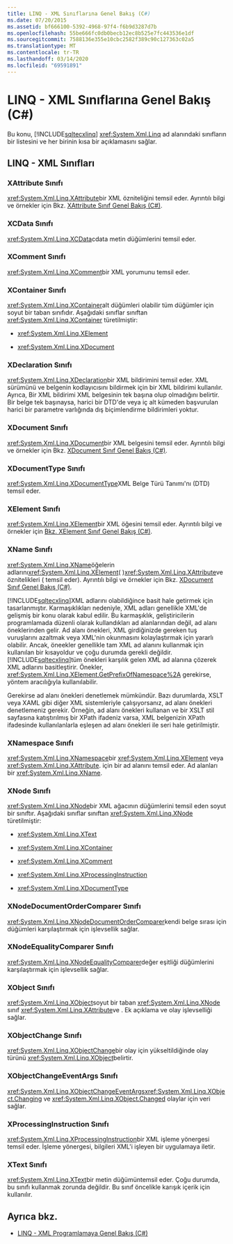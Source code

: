 ```yaml
---
title: LINQ - XML Sınıflarına Genel Bakış (C#)
ms.date: 07/20/2015
ms.assetid: bf666100-5392-4968-97f4-f6b9d3287d7b
ms.openlocfilehash: 55be666fc0db0becb12ec8b525e7fc443536e1df
ms.sourcegitcommit: 7588136e355e10cbc2582f389c90c127363c02a5
ms.translationtype: MT
ms.contentlocale: tr-TR
ms.lasthandoff: 03/14/2020
ms.locfileid: "69591891"
---
```

# <a name="linq-to-xml-classes-overview-c"></a>LINQ - XML Sınıflarına Genel Bakış (C#)
Bu konu, [!INCLUDE[sqltecxlinq](~/includes/sqltecxlinq-md.md)] <xref:System.Xml.Linq> ad alanındaki sınıfların bir listesini ve her birinin kısa bir açıklamasını sağlar.  
  
## <a name="linq-to-xml-classes"></a>LINQ - XML Sınıfları  
  
### <a name="xattribute-class"></a>XAttribute Sınıfı  
 <xref:System.Xml.Linq.XAttribute>bir XML özniteliğini temsil eder. Ayrıntılı bilgi ve örnekler için Bkz. [XAttribute Sınıf Genel Bakış (C#)](./xattribute-class-overview.md).  
  
### <a name="xcdata-class"></a>XCData Sınıfı  
 <xref:System.Xml.Linq.XCData>cdata metin düğümlerini temsil eder.  
  
### <a name="xcomment-class"></a>XComment Sınıfı  
 <xref:System.Xml.Linq.XComment>bir XML yorumunu temsil eder.  
  
### <a name="xcontainer-class"></a>XContainer Sınıfı  
 <xref:System.Xml.Linq.XContainer>alt düğümleri olabilir tüm düğümler için soyut bir taban sınıfıdır. Aşağıdaki sınıflar sınıftan <xref:System.Xml.Linq.XContainer> türetilmiştir:  
  
- <xref:System.Xml.Linq.XElement>  
  
- <xref:System.Xml.Linq.XDocument>  
  
### <a name="xdeclaration-class"></a>XDeclaration Sınıfı  
 <xref:System.Xml.Linq.XDeclaration>bir XML bildirimini temsil eder. XML sürümünü ve belgenin kodlayıcısını bildirmek için bir XML bildirimi kullanılır. Ayrıca, Bir XML bildirimi XML belgesinin tek başına olup olmadığını belirtir. Bir belge tek başınaysa, harici bir DTD'de veya iç alt kümeden başvurulan harici bir parametre varlığında dış biçimlendirme bildirimleri yoktur.  
  
### <a name="xdocument-class"></a>XDocument Sınıfı  
 <xref:System.Xml.Linq.XDocument>bir XML belgesini temsil eder. Ayrıntılı bilgi ve örnekler için Bkz. [XDocument Sınıf Genel Bakış (C#)](./xdocument-class-overview.md).  
  
### <a name="xdocumenttype-class"></a>XDocumentType Sınıfı  
 <xref:System.Xml.Linq.XDocumentType>XML Belge Türü Tanımı'nı (DTD) temsil eder.  
  
### <a name="xelement-class"></a>XElement Sınıfı  
 <xref:System.Xml.Linq.XElement>bir XML öğesini temsil eder. Ayrıntılı bilgi ve örnekler için [Bkz. XElement Sınıf Genel Bakış (C#)](./xelement-class-overview.md).  
  
### <a name="xname-class"></a>XName Sınıfı  
 <xref:System.Xml.Linq.XName>öğelerin adlarını<xref:System.Xml.Linq.XElement>( )<xref:System.Xml.Linq.XAttribute>ve öznitelikleri ( temsil eder). Ayrıntılı bilgi ve örnekler için Bkz. [XDocument Sınıf Genel Bakış (C#)](./xdocument-class-overview.md).  
  
 [!INCLUDE[sqltecxlinq](~/includes/sqltecxlinq-md.md)]XML adlarını olabildiğince basit hale getirmek için tasarlanmıştır. Karmaşıklıkları nedeniyle, XML adları genellikle XML'de gelişmiş bir konu olarak kabul edilir. Bu karmaşıklık, geliştiricilerin programlamada düzenli olarak kullandıkları ad alanlarından değil, ad alanı öneklerinden gelir. Ad alanı önekleri, XML girdiğinizde gereken tuş vuruşlarını azaltmak veya XML'nin okunmasını kolaylaştırmak için yararlı olabilir. Ancak, öneekler genellikle tam XML ad alanını kullanmak için kullanılan bir kısayoldur ve çoğu durumda gerekli değildir. [!INCLUDE[sqltecxlinq](~/includes/sqltecxlinq-md.md)]tüm önekleri karşılık gelen XML ad alanına çözerek XML adlarını basitleştirir. Önekler, <xref:System.Xml.Linq.XElement.GetPrefixOfNamespace%2A> gerekirse, yöntem aracılığıyla kullanılabilir.  
  
 Gerekirse ad alanı önekleri denetlemek mümkündür. Bazı durumlarda, XSLT veya XAML gibi diğer XML sistemleriyle çalışıyorsanız, ad alanı önekleri denetlemeniz gerekir. Örneğin, ad alanı önekleri kullanan ve bir XSLT stil sayfasına katıştırılmış bir XPath ifadeniz varsa, XML belgenizin XPath ifadesinde kullanılanlarla eşleşen ad alanı önekleri ile seri hale getirilmiştir.  
  
### <a name="xnamespace-class"></a>XNamespace Sınıfı  
 <xref:System.Xml.Linq.XNamespace>bir <xref:System.Xml.Linq.XElement> veya <xref:System.Xml.Linq.XAttribute>. için bir ad alanını temsil eder. Ad alanları bir <xref:System.Xml.Linq.XName>.  
  
### <a name="xnode-class"></a>XNode Sınıfı  
 <xref:System.Xml.Linq.XNode>bir XML ağacının düğümlerini temsil eden soyut bir sınıftır. Aşağıdaki sınıflar sınıftan <xref:System.Xml.Linq.XNode> türetilmiştir:  
  
- <xref:System.Xml.Linq.XText>  
  
- <xref:System.Xml.Linq.XContainer>  
  
- <xref:System.Xml.Linq.XComment>  
  
- <xref:System.Xml.Linq.XProcessingInstruction>  
  
- <xref:System.Xml.Linq.XDocumentType>  
  
### <a name="xnodedocumentordercomparer-class"></a>XNodeDocumentOrderComparer Sınıfı  
 <xref:System.Xml.Linq.XNodeDocumentOrderComparer>kendi belge sırası için düğümleri karşılaştırmak için işlevsellik sağlar.  
  
### <a name="xnodeequalitycomparer-class"></a>XNodeEqualityComparer Sınıfı  
 <xref:System.Xml.Linq.XNodeEqualityComparer>değer eşitliği düğümlerini karşılaştırmak için işlevsellik sağlar.  
  
### <a name="xobject-class"></a>XObject Sınıfı  
 <xref:System.Xml.Linq.XObject>soyut bir taban <xref:System.Xml.Linq.XNode> sınıf <xref:System.Xml.Linq.XAttribute>ve . Ek açıklama ve olay işlevselliği sağlar.  
  
### <a name="xobjectchange-class"></a>XObjectChange Sınıfı  
 <xref:System.Xml.Linq.XObjectChange>bir olay için yükseltildiğinde olay türünü <xref:System.Xml.Linq.XObject>belirtir.  
  
### <a name="xobjectchangeeventargs-class"></a>XObjectChangeEventArgs Sınıfı  
 <xref:System.Xml.Linq.XObjectChangeEventArgs><xref:System.Xml.Linq.XObject.Changing> ve <xref:System.Xml.Linq.XObject.Changed> olaylar için veri sağlar.  
  
### <a name="xprocessinginstruction-class"></a>XProcessingInstruction Sınıfı  
 <xref:System.Xml.Linq.XProcessingInstruction>bir XML işleme yönergesi temsil eder. İşleme yönergesi, bilgileri XML'i işleyen bir uygulamaya iletir.  
  
### <a name="xtext-class"></a>XText Sınıfı  
 <xref:System.Xml.Linq.XText>bir metin düğümüntemsil eder. Çoğu durumda, bu sınıfı kullanmak zorunda değildir. Bu sınıf öncelikle karışık içerik için kullanılır.  
  
## <a name="see-also"></a>Ayrıca bkz.

- [LINQ - XML Programlamaya Genel Bakış (C#)](./linq-to-xml-overview.md)
